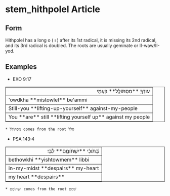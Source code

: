 # stem_hithpolel Article

## Form

Hithpolel has a long o (  ו  )  after its 1st radical, it is missing its 2nd radical, and its 3rd radical is doubled. The roots are usually geminate or II-waw/II-yod. 

## Examples

* EXO 9:17
<table border="1" class="docutils">
<colgroup>
<col width="100%" />
</colgroup>
<tbody valign="top">
<tr class="row-odd" align="right"><td>עֹודְךָ֖ **מִסְתֹּולֵ֣ל** בְּעַמִּ֑י</td>
</tr>
<tr class="row-even"><td>'owdkha **mistowlel** be'ammi</td>
</tr>
<tr class="row-odd"><td>Still-you **lifting-up-yourself** against-my-people</td>
</tr>
<tr class="row-even"><td>You **are** still **lifting yourself up** against my people</td>
</tr>
</tbody>
</table>

    * מִסְתּוֹלֵל comes from the root סלל

* PSA 143:4
<table border="1" class="docutils">
<colgroup>
<col width="100%" />
</colgroup>
<tbody valign="top">
<tr class="row-odd" align="right"><td>בְּ֝תֹוכִ֗י **יִשְׁתֹּומֵ֥ם** לִבִּֽי׃</td>
</tr>
<tr class="row-even"><td>bethowkhi **yishtowmem** libbi</td>
</tr>
<tr class="row-odd"><td>in-my-midst **despairs** my-heart</td>
</tr>
<tr class="row-even"><td>my heart **despairs**</td>
</tr>
</tbody>
</table>

    * יִשְׁתּוֹמֵם comes from the root שׁמם